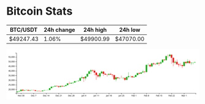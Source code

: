 # Bitcoin Stats

BTC/USDT|24h change|24h high|24h low|
|---|---|---|---|
|$49247.43|1.06%|$49900.99|$47070.00|

<img src="./chart.svg">
